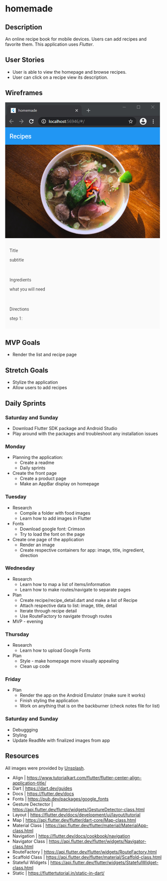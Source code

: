# homemade

## Description
An online recipe book for mobile devices. Users can add recipes and favorite them. This application uses <i>Flutter</i>.

## User Stories

* User is able to view the homepage and browse recipes.
* User can click on a recipe view its description.

## Wireframes

![main](/public/images/homemade.PNG)


## MVP Goals

* Render the list and recipe page

## Stretch Goals

* Stylize the application
* Allow users to add recipes  

## Daily Sprints

### Saturday and Sunday
* Download Flutter SDK package and Android Studio
* Play around with the packages and troubleshoot any installation issues

### Monday
* Planning the application:
    * Create a readme 
    * Daily sprints 
* Create the front page
    * Create a product page
    * Make an AppBar display on homepage

### Tuesday
* Research
    * Compile a folder with food images
    * Learn how to add images in Flutter
* Fonts
    * Download google font: Crimson
    * Try to load the font on the page
* Create one page of the application
    * Render an image
    * Create respective containers for app: image, title, ingredient, direction

### Wednesday
* Research
    * Learn how to map a list of items/information
    * Learn how to make routes/navigate to separate pages
* Plan
    * Create recipe/recipe_detail.dart and make a list of Recipe
    * Attach respective data to list: image, title, detail
    * Iterate through recipe detail 
    * Use RouteFactory to navigate through routes
* MVP - evening

### Thursday
* Research
    * Learn how to upload Google Fonts 
* Plan
    * Style - make homepage more visually appealing
    * Clean up code 

### Friday
* Plan
    * Render the app on the Android Emulator (make sure it works)
    * Finish styling the application
    * Work on anything that is on the backburner (check notes file for list)

### Saturday and Sunday
* Debuggging
* Styling
* Update ReadMe with finalized images from app

## Resources
All images were provided by [Unsplash](http://unsplash.com/).

* Align | https://www.tutorialkart.com/flutter/flutter-center-align-application-title/
* Dart | https://dart.dev/guides
* Docs | https://flutter.dev/docs
* Fonts | https://pub.dev/packages/google_fonts
* Gesture Dectector | https://api.flutter.dev/flutter/widgets/GestureDetector-class.html
* Layout | https://flutter.dev/docs/development/ui/layout/tutorial
* Map | https://api.flutter.dev/flutter/dart-core/Map-class.html
* Material Class | https://api.flutter.dev/flutter/material/MaterialApp-class.html
* Navigation | https://flutter.dev/docs/cookbook/navigation
* Navigator Class | https://api.flutter.dev/flutter/widgets/Navigator-class.html
* RouteFactory | https://api.flutter.dev/flutter/widgets/RouteFactory.html
* Scaffold Class | https://api.flutter.dev/flutter/material/Scaffold-class.html
* Stateful Widgets | https://api.flutter.dev/flutter/widgets/StatefulWidget-class.html
* Static | https://fluttertutorial.in/static-in-dart/